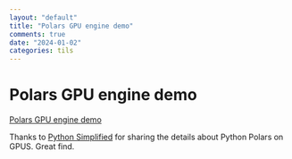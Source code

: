 ```yaml
---
layout: "default"
title: "Polars GPU engine demo"
comments: true
date: "2024-01-02"
categories: tils
---
```


# Polars GPU engine demo

[Polars GPU engine demo](https://colab.research.google.com/github/rapidsai-community/showcase/blob/main/accelerated_data_processing_examples/polars_gpu_engine_demo.ipynb?ncid=so-othe-465994-vt27/RK=2/RS=6FTmryjYfsBUiJgbxgcR2Eg0YSQ-#scrollTo=242bd5cc-9aa3-4e9a-8095-c7c46cea5075)

Thanks to [Python Simplified](https://www.youtube.com/watch?v=8GoBlwgbirE&t=855s) for sharing the details about Python Polars on GPUS. Great find.
